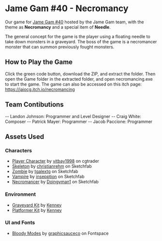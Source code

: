 # Jame Gam #40 - Necromancy

Our game for [Jame Gam #40](https://itch.io/jam/jame-gam-40) hosted by the Jame Gam team, with the theme as **Necromancy** and a special item of **Needle**.

The general concept for the game is the player using a floating needle to take down monsters in a graveyard. The boss of the game is a necromancer monster that can summon previously fought monsters.

## How to Play the Game
Click the green code button, download the ZIP, and extract the folder. Then open the Game folder in the extracted folder, and open necromancing.exe to start the game. The game can also be accessed on this itch page: https://jaiocg.itch.io/necromancing

## Team Contibutions
-- Landon Johnson: Programmer and Level Designer
-- Craig White: Composer
-- Patrick Mayer: Programmer
-- Jacob Paccione: Programmer

## Assets Used

### Characters

- [Player Character](https://www.cgtrader.com/free-3d-models/character/child/character-ninja-kid-cartoon) by [vitbay1998](https://www.cgtrader.com/free-3d-models/character/child/character-ninja-kid-cartoon) on cgtrader
- [Skeleton](https://sketchfab.com/3d-models/skeleton-walking-animation-8c05402bfd194032877045dc2a1c02ac) by [christianrehm](https://sketchfab.com/christianrehm) on Sketchfab
- [Zombie](https://sketchfab.com/3d-models/zombie-warrior-81d59334573e4089960ef5bffb5a827b) by [tgalextg](https://sketchfab.com/tgalextg) on Sketchfab
- [Vampire](https://sketchfab.com/3d-models/cartoony-dracula-16ce097feef544f492ddecc39c3228df) by [insepption](https://sketchfab.com/insepption) on Sketchfab
- [Necromancer](https://sketchfab.com/3d-models/low-poly-necromancer-character-dcacae34df4846a68b49a8a29c80aed3) by [Doingyman1](https://sketchfab.com/Doingyman1) on Sketchfab

### Environment
- [Graveyard Kit](https://kenney.nl/assets/graveyard-kit) by [Kenney](https://kenney.nl/)
- [Platformer Kit](https://kenney.nl/assets/platformer-kit) by [Kenney](https://kenney.nl/)

### UI and Fonts
- [Bloody Modes](https://www.fontspace.com/bloody-modes-font-f114446) by [graphicsauceco](https://www.fontspace.com/graphicsauceco) on Fontspace
